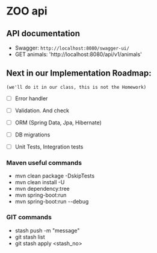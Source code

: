 # ZOO api

## API documentation
- Swagger: `http://localhost:8080/swagger-ui/`
- GET animals: 'http://localhost:8080/api/v1/animals'

## Next in our Implementation Roadmap:
`(we'll do it in our class, this is not the Homework)`
- [ ] Error handler
- [ ] Validation. And check
- [ ] ORM (Spring Data, Jpa, Hibernate)
- [ ] DB migrations
- [ ] Unit Tests, Integration tests


### Maven useful commands
- mvn clean package -DskipTests
- mvn clean install -U
- mvn dependency:tree
- mvn spring-boot:run
- mvn spring-boot:run --debug

### GIT commands
- stash push -m "message"
- git stash list
- git stash apply <stash_no>